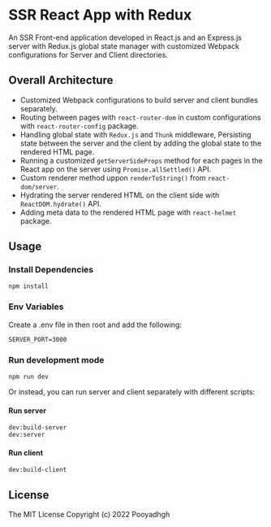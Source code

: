 # SSR React App with Redux

An SSR Front-end application developed in React.js and an Express.js server with Redux.js global state manager with customized Webpack configurations for Server and Client directories.

## Overall Architecture

- Customized Webpack configurations to build server and client bundles separately.
- Routing between pages with `react-router-dom` in custom configurations with `react-router-config` package.
- Handling global state with `Redux.js` and `Thunk` middleware, Persisting state between the server and the client by adding the global state to the rendered HTML page.
- Running a customized `getServerSideProps` method for each pages in the React app on the server using `Promise.allSettled()` API.
- Custom renderer method uppon `renderToString()` from `react-dom/server`.
- Hydrating the server rendered HTML on the client side with `ReactDOM.hydrate()` API.
- Adding meta data to the rendered HTML page with `react-helmet` package.

## Usage

### Install Dependencies

```
npm install
```

### Env Variables

Create a .env file in then root and add the following:

```
SERVER_PORT=3000
```

### Run development mode

```
npm run dev
```

Or instead, you can run server and client separately with different scripts:

#### Run server

```
dev:build-server
dev:server
```

#### Run client

```
dev:build-client
```

## License

The MIT License
Copyright (c) 2022 Pooyadhgh
